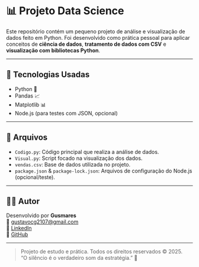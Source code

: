 # 📊 Projeto Data Science

Este repositório contém um pequeno projeto de análise e visualização de dados feito em Python. Foi desenvolvido como prática pessoal para aplicar conceitos de **ciência de dados**, **tratamento de dados com CSV** e **visualização com bibliotecas Python**.

---

## 🔧 Tecnologias Usadas

- Python 🐍
- Pandas 📈
- Matplotlib 📊
- Node.js (para testes com JSON, opcional)

---

## 📁 Arquivos

- `Codigo.py`: Código principal que realiza a análise de dados.
- `Visual.py`: Script focado na visualização dos dados.
- `vendas.csv`: Base de dados utilizada no projeto.
- `package.json` & `package-lock.json`: Arquivos de configuração do Node.js (opcional/teste).

---

## 🙋‍♂️ Autor

Desenvolvido por **Gusmares**  
📧 gustavocg2107@gmail.com  
💼 [LinkedIn](https://www.linkedin.com/in/gustavo-gaspar-270850319/)  
🐙 [GitHub](https://github.com/Gusmares)

---

> Projeto de estudo e prática. Todos os direitos reservados © 2025.  
> “O silêncio é o verdadeiro som da estratégia.” 🧠
